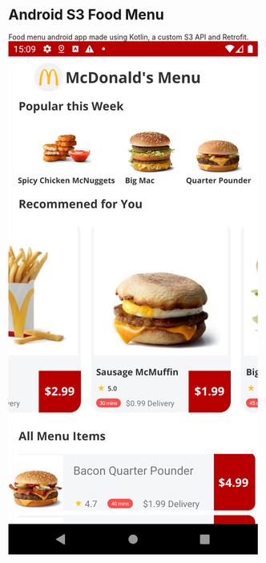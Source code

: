 # Android S3 Food Menu
Food menu android app made using Kotlin, a custom S3 API and Retrofit.
![alt text](https://github.com/jamesdwolfe/Android-S3-Food-Menu/blob/master/demo.PNG?raw=true)<br/>
